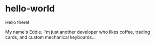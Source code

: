 # hello-world

Hello there!

My name's Eddie. I'm just another developer who likes coffee, trading cards, and custom mechanical keyboards...
